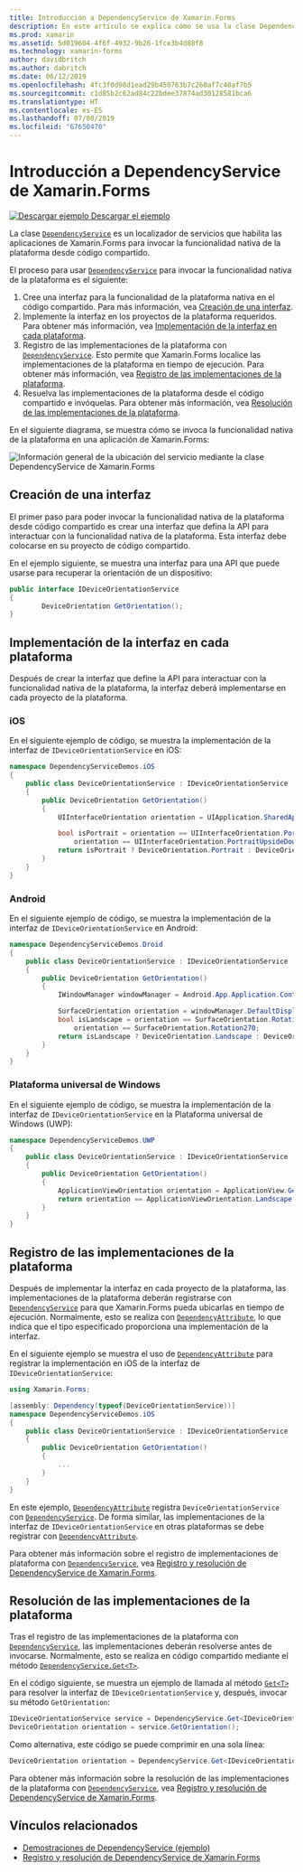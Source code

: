 ```yaml
---
title: Introducción a DependencyService de Xamarin.Forms
description: En este artículo se explica cómo se usa la clase DependencyService de Xamarin.Forms para invocar la funcionalidad nativa de la plataforma.
ms.prod: xamarin
ms.assetid: 5d019604-4f6f-4932-9b26-1fce3b4d88f8
ms.technology: xamarin-forms
author: davidbritch
ms.author: dabritch
ms.date: 06/12/2019
ms.openlocfilehash: 4fc3f0d98d1ead29b450763b7c260af7c40af7b5
ms.sourcegitcommit: c1d85b2c62ad84c22bdee37874ad30128581bca6
ms.translationtype: HT
ms.contentlocale: es-ES
ms.lasthandoff: 07/08/2019
ms.locfileid: "67650470"
---
```

# <a name="xamarinforms-dependencyservice-introduction"></a>Introducción a DependencyService de Xamarin.Forms

[![Descargar ejemplo](~/media/shared/download.png) Descargar el ejemplo](https://developer.xamarin.com/samples/xamarin-forms/DependencyServiceDemos)

La clase [`DependencyService`](xref:Xamarin.Forms.DependencyService) es un localizador de servicios que habilita las aplicaciones de Xamarin.Forms para invocar la funcionalidad nativa de la plataforma desde código compartido.

El proceso para usar [`DependencyService`](xref:Xamarin.Forms.DependencyService) para invocar la funcionalidad nativa de la plataforma es el siguiente:

1. Cree una interfaz para la funcionalidad de la plataforma nativa en el código compartido. Para más información, vea [Creación de una interfaz](#create-an-interface).
1. Implemente la interfaz en los proyectos de la plataforma requeridos. Para obtener más información, vea [Implementación de la interfaz en cada plataforma](#implement-the-interface-on-each-platform).
1. Registro de las implementaciones de la plataforma con [`DependencyService`](xref:Xamarin.Forms.DependencyService). Esto permite que Xamarin.Forms localice las implementaciones de la plataforma en tiempo de ejecución. Para obtener más información, vea [Registro de las implementaciones de la plataforma](#register-the-platform-implementations).
1. Resuelva las implementaciones de la plataforma desde el código compartido e invóquelas. Para obtener más información, vea [Resolución de las implementaciones de la plataforma](#resolve-the-platform-implementations).

En el siguiente diagrama, se muestra cómo se invoca la funcionalidad nativa de la plataforma en una aplicación de Xamarin.Forms:

![Información general de la ubicación del servicio mediante la clase DependencyService de Xamarin.Forms](introduction-images/dependency-service.png "Ubicación del servicio de DependencyService")

## <a name="create-an-interface"></a>Creación de una interfaz

El primer paso para poder invocar la funcionalidad nativa de la plataforma desde código compartido es crear una interfaz que defina la API para interactuar con la funcionalidad nativa de la plataforma. Esta interfaz debe colocarse en su proyecto de código compartido.

En el ejemplo siguiente, se muestra una interfaz para una API que puede usarse para recuperar la orientación de un dispositivo:

```csharp
public interface IDeviceOrientationService
{
        DeviceOrientation GetOrientation();
}
```

## <a name="implement-the-interface-on-each-platform"></a>Implementación de la interfaz en cada plataforma

Después de crear la interfaz que define la API para interactuar con la funcionalidad nativa de la plataforma, la interfaz deberá implementarse en cada proyecto de la plataforma.

### <a name="ios"></a>iOS

En el siguiente ejemplo de código, se muestra la implementación de la interfaz de `IDeviceOrientationService` en iOS:

```csharp
namespace DependencyServiceDemos.iOS
{
    public class DeviceOrientationService : IDeviceOrientationService
    {
        public DeviceOrientation GetOrientation()
        {
            UIInterfaceOrientation orientation = UIApplication.SharedApplication.StatusBarOrientation;

            bool isPortrait = orientation == UIInterfaceOrientation.Portrait ||
                orientation == UIInterfaceOrientation.PortraitUpsideDown;
            return isPortrait ? DeviceOrientation.Portrait : DeviceOrientation.Landscape;
        }
    }
}
```

### <a name="android"></a>Android

En el siguiente ejemplo de código, se muestra la implementación de la interfaz de `IDeviceOrientationService` en Android:

```csharp
namespace DependencyServiceDemos.Droid
{
    public class DeviceOrientationService : IDeviceOrientationService
    {
        public DeviceOrientation GetOrientation()
        {
            IWindowManager windowManager = Android.App.Application.Context.GetSystemService(Context.WindowService).JavaCast<IWindowManager>();

            SurfaceOrientation orientation = windowManager.DefaultDisplay.Rotation;
            bool isLandscape = orientation == SurfaceOrientation.Rotation90 ||
                orientation == SurfaceOrientation.Rotation270;
            return isLandscape ? DeviceOrientation.Landscape : DeviceOrientation.Portrait;
        }
    }
}
```

### <a name="universal-windows-platform"></a>Plataforma universal de Windows

En el siguiente ejemplo de código, se muestra la implementación de la interfaz de `IDeviceOrientationService` en la Plataforma universal de Windows (UWP):

```csharp
namespace DependencyServiceDemos.UWP
{
    public class DeviceOrientationService : IDeviceOrientationService
    {
        public DeviceOrientation GetOrientation()
        {
            ApplicationViewOrientation orientation = ApplicationView.GetForCurrentView().Orientation;
            return orientation == ApplicationViewOrientation.Landscape ? DeviceOrientation.Landscape : DeviceOrientation.Portrait;
        }
    }
}
```

## <a name="register-the-platform-implementations"></a>Registro de las implementaciones de la plataforma

Después de implementar la interfaz en cada proyecto de la plataforma, las implementaciones de la plataforma deberán registrarse con [`DependencyService`](xref:Xamarin.Forms.DependencyService) para que Xamarin.Forms pueda ubicarlas en tiempo de ejecución. Normalmente, esto se realiza con [`DependencyAttribute`](xref:Xamarin.Forms.DependencyAttribute), lo que indica que el tipo especificado proporciona una implementación de la interfaz.

En el siguiente ejemplo se muestra el uso de [`DependencyAttribute`](xref:Xamarin.Forms.DependencyAttribute) para registrar la implementación en iOS de la interfaz de `IDeviceOrientationService`:

```csharp
using Xamarin.Forms;

[assembly: Dependency(typeof(DeviceOrientationService))]
namespace DependencyServiceDemos.iOS
{
    public class DeviceOrientationService : IDeviceOrientationService
    {
        public DeviceOrientation GetOrientation()
        {
            ...
        }
    }
}
```

En este ejemplo, [`DependencyAttribute`](xref:Xamarin.Forms.DependencyAttribute) registra `DeviceOrientationService` con [`DependencyService`](xref:Xamarin.Forms.DependencyService). De forma similar, las implementaciones de la interfaz de `IDeviceOrientationService` en otras plataformas se debe registrar con [`DependencyAttribute`](xref:Xamarin.Forms.DependencyAttribute).

Para obtener más información sobre el registro de implementaciones de plataforma con [`DependencyService`](xref:Xamarin.Forms.DependencyService), vea [Registro y resolución de DependencyService de Xamarin.Forms](registration-and-resolution.md).

## <a name="resolve-the-platform-implementations"></a>Resolución de las implementaciones de la plataforma

Tras el registro de las implementaciones de la plataforma con [`DependencyService`](xref:Xamarin.Forms.DependencyService), las implementaciones deberán resolverse antes de invocarse. Normalmente, esto se realiza en código compartido mediante el método [`DependencyService.Get<T>`](xref:Xamarin.Forms.DependencyService.Get*).

En el código siguiente, se muestra un ejemplo de llamada al método [`Get<T>`](xref:Xamarin.Forms.DependencyService.Get*) para resolver la interfaz de `IDeviceOrientationService` y, después, invocar su método `GetOrientation`:

```csharp
IDeviceOrientationService service = DependencyService.Get<IDeviceOrientationService>();
DeviceOrientation orientation = service.GetOrientation();
```

Como alternativa, este código se puede comprimir en una sola línea:

```csharp
DeviceOrientation orientation = DependencyService.Get<IDeviceOrientationService>().GetOrientation();
```

Para obtener más información sobre la resolución de las implementaciones de la plataforma con [`DependencyService`](xref:Xamarin.Forms.DependencyService), vea [Registro y resolución de DependencyService de Xamarin.Forms](registration-and-resolution.md).

## <a name="related-links"></a>Vínculos relacionados

- [Demostraciones de DependencyService (ejemplo)](https://developer.xamarin.com/samples/xamarin-forms/DependencyServiceDemos)
- [Registro y resolución de DependencyService de Xamarin.Forms](registration-and-resolution.md)
